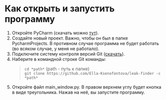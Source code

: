 # Как открыть и запустить программу
1. Откройте PyCharm (скачать можно  [тут](https://www.jetbrains.com/ru-ru/edu-products/download/other-PCE.html)).
2. Создайте новый проект. Важно, чтобы он был в папке PycharmProjects. В противном случае программа не будет работать (во всяком случае, у меня не работало).
3. Подключите систему контроля версий Git ([скачать](https://git-scm.com/)).
4. Наберите в командной строке Git команды:
    >`cd *path*` (path - путь к папке)<br />
    >`git clone https://github.com/Ella-Ksenofontova/leak-finder -c *path*`
5. Откройте файл main_window.py. В правом верхнем углу будет кнопка в виде треугольника. Нажав на неё, вы запустите программу.
